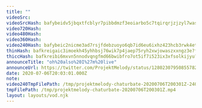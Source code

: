 ```yaml
---
title: ""
videoSrc: 
videoSrcHash: bafybeidv5jbqxtfcblyr7pibbdmzf3eoiarbo5c7tqirqrjzjzyl7was5y?filename=projektmelody-chaturbate-2020-07-06.mp4
video720Hash: 
video480Hash: 
video360Hash: 
video240Hash: bafybeic2nicme3ad7rsjfdebzuoyo6qb7id6eu6ixhz423hcb3rwk4et34?filename=projektmelody-chaturbate-20200706T200301Z-240p.mp4
thinHash: bafkreigaic3imoekh45yhhbsj76wik7p4jaep75ryh2xwjowaszxxngz3e?filename=20200706T200301Z_thin.jpg
thiccHash: bafkreibi6mxvn5nnodvqngfmd66bwibfro7ot5if7i523ix3xfsolkijyu?filename=20200706T200301Z_thicc.jpg
announceTitle: "oh%20also%20I%27m%20live"
announceUrl: https://twitter.com/ProjektMelody/status/1280230795085578247
date: 2020-07-06T20:03:01.000Z
note: 
video240TmpFilePath: /tmp/projektmelody-chaturbate-20200706T200301Z-240p.mp4
tmpFilePath: /tmp/projektmelody-chaturbate-20200706T200301Z.mp4
layout: layouts/vod.njk
---
```

